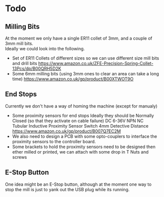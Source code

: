 # Todo

## Milling Bits

At the moment we only have a single ER11 collet of 3mm, and a couple of 3mm mill bits. <br>
Ideally we could look into the following.

  * Set of ER11 Collets of different sizes so we can use different size mill bits and drill bits
    <https://www.amazon.co.uk/ZFE-Precision-Spring-Collet-13Pcs/dp/B00QRH5D2K>
  * Some 6mm milling bits (using 3mm ones to clear an area can take a long time)
    <https://www.amazon.co.uk/gp/product/B00XTWOT9O>


## End Stops

Currently we don't have a way of homing the machine (except for manualy)

  * Some proximity sensors for end stops
    Ideally they should be Normally Closed (so that they activate on cable failure)
    DC 6-36V NPN NC Tubular Inductive Proximity Sensor Switch 4mm Detective Distance
    <https://www.amazon.co.uk/gp/product/B007Q7EC2M>
  * We also need to design a PCB with some opto-couplers to interface the proximity sensors to the controller board.
  * Some brackets to hold the proximity sensors need to be designed then ether milled or printed, we can attach with some drop in T Nuts and screws


## E-Stop Button

One idea might be an E-Stop button, although at the moment one way to stop the mill is just to yank out the USB plug while its running.
